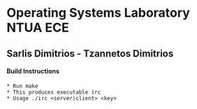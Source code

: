 Operating Systems Laboratory NTUA ECE 
===========================================
Sarlis Dimitrios - Tzannetos Dimitrios 
--------------
#### Build Instructions 
	* Run make 
	* This produces executable irc 
	* Usage ./irc <server|client> <key>


